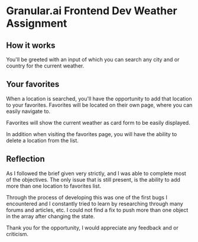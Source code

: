 # Granular.ai Frontend Dev Weather Assignment

## **How it works**

You'll be greeted with an input of which you can search any city and or country for the current weather.

## **Your favorites**

When a location is searched, you'll have the opportunity to add that location to your favorites. Favorites will be located on their own page, where you can easily navigate to.

Favorites will show the current weather as card form to be easily displayed.

In addition when visiting the favorites page, you will have the ability to delete a location from the list.

## **Reflection**

As I followed the brief given very strictly, and I was able to complete most of the objectives. The only issue that is still present, is the ability to add more than one location to favorites list.

Through the process of developing this was one of the first bugs I encountered and I constantly tried to learn by researching through many forums and articles, etc. I could not find a fix to push more than one object in the array after changing the state.

Thank you for the opportunity, I would appreciate any feedback and or criticism.
